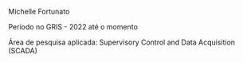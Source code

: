 Michelle Fortunato

Período no GRIS - 2022 até o momento

Área de  pesquisa aplicada:  Supervisory Control and Data Acquisition (SCADA) 
